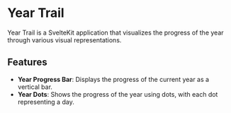 # Year Trail

Year Trail is a SvelteKit application that visualizes the progress of the year through various visual representations.

## Features

- **Year Progress Bar**: Displays the progress of the current year as a vertical bar.
- **Year Dots**: Shows the progress of the year using dots, with each dot representing a day.
